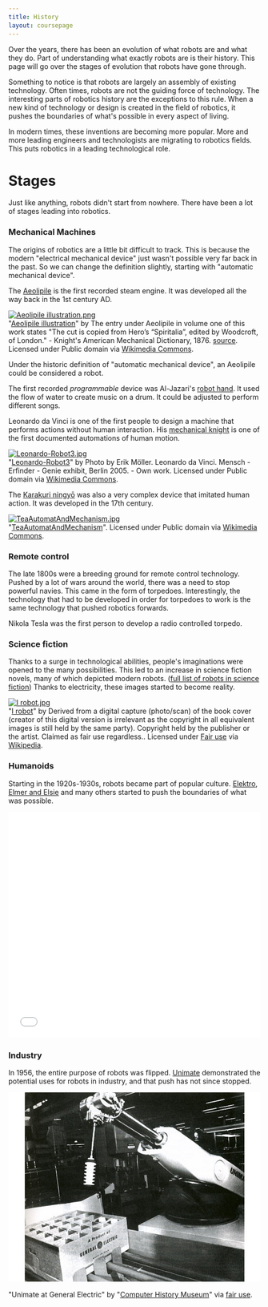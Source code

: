 ```yaml
---
title: History
layout: coursepage
---
```


Over the years, there has been an evolution of what robots are and what they do. Part of understanding what exactly robots are is their history. This page will go over the stages of evolution that robots have gone through.

Something to notice is that robots are largely an assembly of existing technology. Often times, robots are not the guiding force of technology. The interesting parts of robotics history are the exceptions to this rule. When a new kind of technology or design is created in the field of robotics, it pushes the boundaries of what's possible in every aspect of living.

In modern times, these inventions are becoming more popular. More and more leading engineers and technologists are migrating to robotics fields. This puts robotics in a leading technological role.

# Stages
Just like anything, robots didn't start from nowhere. There have been a lot of stages leading into robotics.

### Mechanical Machines
The origins of robotics are a little bit difficult to track. This is because the modern "electrical mechanical device" just wasn't possible very far back in the past. So we can change the definition slightly, starting with "automatic mechanical device".

The [Aeolipile](https://en.wikipedia.org/wiki/Aeliopile) is the first recorded steam engine. It was developed all the way back in the 1st century AD.

<div class="credited">
<p><a href="http://commons.wikimedia.org/wiki/File:Aeolipile_illustration.png#mediaviewer/File:Aeolipile_illustration.png"><img src="http://upload.wikimedia.org/wikipedia/commons/b/b8/Aeolipile_illustration.png" alt="Aeolipile illustration.png" height="480" width="317"></a><br>"<a href="http://commons.wikimedia.org/wiki/File:Aeolipile_illustration.png#mediaviewer/File:Aeolipile_illustration.png">Aeolipile illustration</a>" by The entry under Aeolipile in volume one of this work states "The cut is copied from Hero’s “Spiritalia”, edited by Woodcroft, of London." - Knight's American Mechanical Dictionary, 1876. <a rel="nofollow" class="external text" href="http://images.umdl.umich.edu/cgi/i/image/image-idx?sid=78beb876b8149b62fbe0b07536c9bd7f;page=index;c=kdimg;g=misc-ic">source</a>. Licensed under Public domain via <a href="//commons.wikimedia.org/wiki/">Wikimedia Commons</a>.</p>
</div>

Under the historic definition of "automatic mechanical device", an Aeolipile could be considered a robot.

The first recorded *programmable* device was Al-Jazari's [robot hand](http://en.wikipedia.org/wiki/Al-Jazari#Musical_robot_band). It used the flow of water to create music on a drum. It could be adjusted to perform different songs.

Leonardo da Vinci is one of the first people to design a machine that performs actions without human interaction. His [mechanical knight](https://en.wikipedia.org/wiki/Leonardo%27s_robot) is one of the first documented automations of human motion.

<div class="credited">
<p><a href="http://commons.wikimedia.org/wiki/File:Leonardo-Robot3.jpg#mediaviewer/File:Leonardo-Robot3.jpg"><img src="http://upload.wikimedia.org/wikipedia/commons/4/45/Leonardo-Robot3.jpg" alt="Leonardo-Robot3.jpg" height="480" width="480"></a><br>"<a href="http://commons.wikimedia.org/wiki/File:Leonardo-Robot3.jpg#mediaviewer/File:Leonardo-Robot3.jpg">Leonardo-Robot3</a>" by Photo by Erik Möller. Leonardo da Vinci. Mensch - Erfinder - Genie exhibit, Berlin 2005. - <span class="int-own-work">Own work</span>. Licensed under Public domain via <a href="//commons.wikimedia.org/wiki/">Wikimedia Commons</a>.</p>
</div>

The [Karakuri ningyō](https://en.wikipedia.org/wiki/Karakuri_ningyō) was also a very complex device that imitated human action. It was developed in the 17th century.

<div class="credited">
<p><a href="http://commons.wikimedia.org/wiki/File:TeaAutomatAndMechanism.jpg#mediaviewer/File:TeaAutomatAndMechanism.jpg"><img src="http://upload.wikimedia.org/wikipedia/commons/0/0d/TeaAutomatAndMechanism.jpg" alt="TeaAutomatAndMechanism.jpg" height="480" width="498"></a><br>"<a href="http://commons.wikimedia.org/wiki/File:TeaAutomatAndMechanism.jpg#mediaviewer/File:TeaAutomatAndMechanism.jpg">TeaAutomatAndMechanism</a>". Licensed under Public domain via <a href="//commons.wikimedia.org/wiki/">Wikimedia Commons</a>.</p>
</div>

### Remote control
The late 1800s were a breeding ground for remote control technology. Pushed by a lot of wars around the world, there was a need to stop powerful navies. This came in the form of torpedoes. Interestingly, the technology that had to be developed in order for torpedoes to work is the same technology that pushed robotics forwards.

Nikola Tesla was the first person to develop a radio controlled torpedo.

### Science fiction
Thanks to a surge in technological abilities, people's imaginations were opened to the many possibilities. This led to an increase in science fiction novels, many of which depicted modern robots. ([full list of robots in science fiction](http://en.wikipedia.org/wiki/List_of_fictional_robots_and_androids#Literature)) Thanks to electricity, these images started to become reality.

<div class="credited">
<p><a href="http://en.wikipedia.org/wiki/File:I_robot.jpg#mediaviewer/File:I_robot.jpg"><img src="http://upload.wikimedia.org/wikipedia/en/d/d5/I_robot.jpg" alt="I robot.jpg"></a><br>"<a href="http://en.wikipedia.org/wiki/File:I_robot.jpg#mediaviewer/File:I_robot.jpg">I robot</a>" by Derived from a digital capture (photo/scan) of the book cover (creator of this digital version is irrelevant as the copyright in all equivalent images is still held by the same party). Copyright held by the publisher or the artist. Claimed as fair use regardless.. Licensed under <a href="//en.wikipedia.org/wiki/File:I_robot.jpg" title="<a href=&quot;//en.wikipedia.org/wiki/Wikipedia:Non-free_use_rationale_guideline&quot; title=&quot;Wikipedia:Non-free use rationale guideline&quot;>Fair use</a> of copyrighted material in the context of <a href=&quot;//en.wikipedia.org/wiki/I,_Robot&quot; title=&quot;I, Robot&quot;>I, Robot</a>">Fair use</a> via <a href="//en.wikipedia.org/wiki/">Wikipedia</a>.</p>
</div>

### Humanoids
Starting in the 1920s-1930s, robots became part of popular culture. [Elektro](https://en.wikipedia.org/wiki/Elektro), [Elmer and Elsie](http://en.wikipedia.org/wiki/Elmer_\(robot\)#Robots) and many others started to push the boundaries of what was possible.

<iframe width="100%" height="450" src="//www.youtube.com/embed/T35A3g_GvSg?rel=0" frameborder="0" allowfullscreen></iframe>

### Industry
In 1956, the entire purpose of robots was flipped. [Unimate](https://en.wikipedia.org/wiki/Unimate) demonstrated the potential uses for robots in industry, and that push has not since stopped.

<div class="credited">
<a href="http://www.computerhistory.org/revolution/artificial-intelligence-robotics/13/292/1272"><img src="/img/unimate.jpg"></a><p>"Unimate at General Electric" by "<a href="http://www.computerhistory.org/">Computer History Museum</a>" via <a href="http://www.computerhistory.org/terms/">fair use</a>.
</div>
